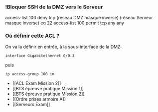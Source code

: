 
### !Bloquer SSH de la DMZ vers le Serveur

access-list 100 deny tcp  (réseau DMZ masque inverse)  (réseau Serveur masque inverse) eq 22
access-list 100 permit tcp any any 


### Où définir cette ACL ?

On va la définir en entrée, à la sous-interface de la DMZ:

```
interface Gigabitethernet 0/0.3
```

puis


```
ip access-group 100 in
```

- [[ACL Exam Mission 2]]
- [[BTS épreuve pratique Mission 1]]
- [[BTS épreuve pratique Mission 2]]
- [[Ordre prises armoire A]]
- [[Serveurs Exam]]
